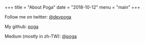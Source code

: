 +++
title = "About Poga"
date = "2018-10-12"
menu = "main"
+++

Follow me on twitter: [@devpoga](https://twitter.com/devpoga)

My github: [poga](https://github.com/poga)

Medium (mostly in zh-TW): [@poga](https://medium.com/@poga)

